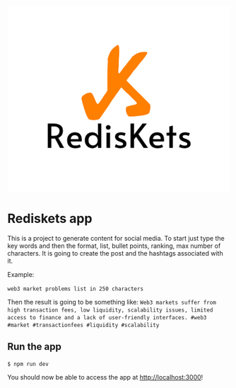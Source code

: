 <p align="center"> <img src="https://github.com/rafaelaazevedo/rediskets/blob/main/public/logo.png"></p>

# Rediskets app

This is a project to generate content for social media. To start just type the key words and then the format, list, bullet points, ranking, max number of characters. It is going to create the post and the hashtags associated with it.

Example:

`web3 market problems list in 250 characters`

Then the result is going to be something like:
`Web3 markets suffer from high transaction fees, low liquidity, scalability issues, limited access to finance and a lack of user-friendly interfaces. #web3 #market #transactionfees #liquidity #scalability`

## Run the app

```bash
$ npm run dev
```

You should now be able to access the app at [http://localhost:3000](http://localhost:3000)!
